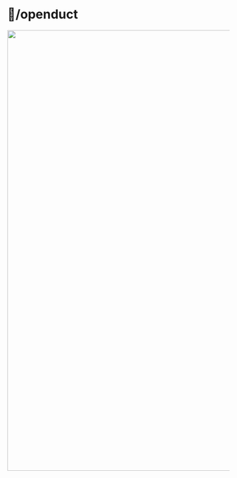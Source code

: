 # 🐐/openduct

<div align="center">
  <img src="https://cdn.discordapp.com/attachments/529615218070781962/917029925557530674/111.jpg" style="width: 1000px;"> 
</div>
